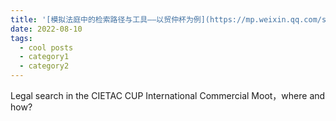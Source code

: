 ```yaml
---
title: '[模拟法庭中的检索路径与工具——以贸仲杯为例](https://mp.weixin.qq.com/s/fd6cLUzKgU9CPEQuxECVIQ)'
date: 2022-08-10
tags:
  - cool posts
  - category1
  - category2
---
```


Legal search in the CIETAC CUP International Commercial Moot，where and how?

